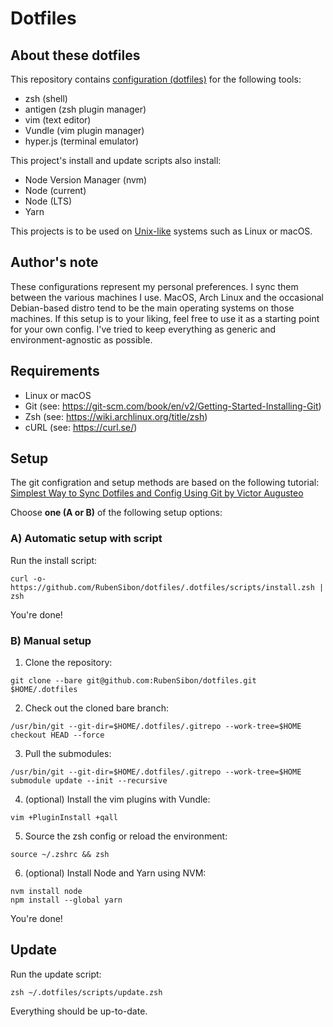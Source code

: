 # Dotfiles

## About these dotfiles

This repository contains [configuration (dotfiles)](https://en.wikipedia.org/wiki/Hidden_file_and_hidden_directory) for the following tools:

- zsh (shell)
- antigen (zsh plugin manager)
- vim (text editor)
- Vundle (vim plugin manager)
- hyper.js (terminal emulator)

This project's install and update scripts also install:

- Node Version Manager (nvm)
- Node (current)
- Node (LTS)
- Yarn

This projects is to be used on [Unix-like](https://en.wikipedia.org/wiki/Unix-like) systems such as Linux or macOS.

## Author's note

These configurations represent my personal preferences. I sync them between the various machines I use. MacOS, Arch Linux and the occasional Debian-based distro tend to be the main operating systems on those machines. If this setup is to your liking, feel free to use it as a starting point for your own config. I've tried to keep everything as generic and environment-agnostic as possible.

## Requirements

- Linux or macOS
- Git (see: https://git-scm.com/book/en/v2/Getting-Started-Installing-Git)
- Zsh (see: https://wiki.archlinux.org/title/zsh)
- cURL (see: https://curl.se/)

## Setup

The git configration and setup methods are based on the following tutorial: [Simplest Way to Sync Dotfiles and Config Using Git by Victor Augusteo](https://medium.com/@augusteo/simplest-way-to-sync-dotfiles-and-config-using-git-14051af8703a)

Choose **one (A or B)** of the following setup options:

### A) Automatic setup with script

Run the install script:

`curl -o- https://github.com/RubenSibon/dotfiles/.dotfiles/scripts/install.zsh | zsh`

You're done!

### B) Manual setup

1. Clone the repository:

`git clone --bare git@github.com:RubenSibon/dotfiles.git $HOME/.dotfiles`

2. Check out the cloned bare branch:

`/usr/bin/git --git-dir=$HOME/.dotfiles/.gitrepo --work-tree=$HOME checkout HEAD --force`

3. Pull the submodules:

`/usr/bin/git --git-dir=$HOME/.dotfiles/.gitrepo --work-tree=$HOME submodule update --init --recursive`

4. (optional) Install the vim plugins with Vundle:

`vim +PluginInstall +qall`

5. Source the zsh config or reload the environment:

`source ~/.zshrc && zsh`

6. (optional) Install Node and Yarn using NVM:

```
nvm install node
npm install --global yarn
```

You're done!

## Update

Run the update script:

`zsh ~/.dotfiles/scripts/update.zsh`

Everything should be up-to-date.

